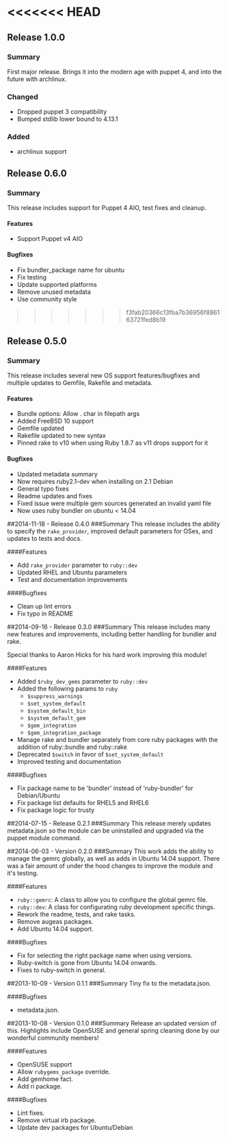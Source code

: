 <<<<<<< HEAD
=======
## Release 1.0.0
### Summary
First major release. Brings it into the modern age with puppet 4, and into the future with archlinux.

### Changed
- Dropped puppet 3 compatibility
- Bumped stdlib lower bound to 4.13.1

### Added
- archlinux support

## Release 0.6.0
### Summary
This release includes support for Puppet 4 AIO, test fixes and cleanup.

#### Features
- Support Puppet v4 AIO

#### Bugfixes
- Fix bundler_package name for ubuntu
- Fix testing
- Update supported platforms
- Remove unused metadata
- Use community style

>>>>>>> f3fab20366c13fba7b36956f886163721fed8b19
## Release 0.5.0
### Summary
This release includes several new OS support features/bugfixes and multiple updates to Gemfile, Rakefile and metadata.

#### Features
- Bundle options: Allow . char in filepath args
- Added FreeBSD 10 support
- Gemfile updated
- Rakefile updated to new syntax
- Pinned rake to v10 when using Ruby 1.8.7 as v11 drops support for it

#### Bugfixes
- Updated metadata summary
- Now requires ruby2.1-dev when installing on 2.1 Debian
- General typo fixes
- Readme updates and fixes
- Fixed issue were multiple gem sources generated an invalid yaml file
- Now uses ruby bundler on ubuntu < 14.04

##2014-11-18 - Release 0.4.0
###Summary
This release includes the ability to specify the `rake_provider`, improved default parameters for OSes, and updates to tests and docs.

####Features
- Add `rake_provider` parameter to `ruby::dev`
- Updated RHEL and Ubuntu parameters
- Test and documentation improvements

####Bugfixes
- Clean up lint errors
- Fix typo in README

##2014-09-16 - Release 0.3.0
###Summary
This release includes many new features and improvements, including better
handling for bundler and rake.

Special thanks to Aaron Hicks for his hard work improving this module!

####Features
- Added `$ruby_dev_gems` parameter to `ruby::dev`
- Added the following params to `ruby`
  - `$suppress_warnings`
  - `$set_system_default`
  - `$system_default_bin`
  - `$system_default_gem`
  - `$gem_integration`
  - `$gem_integration_package`
- Manage rake and bundler separately from core ruby packages with the addition
of ruby::bundle and ruby::rake
- Deprecated `$switch` in favor of `$set_system_default`
- Improved testing and documentation

####Bugfixes
- Fix package name to be 'bundler' instead of 'ruby-bundler' for Debian/Ubuntu
- Fix package list defaults for RHEL5 and RHEL6
- Fix package logic for trusty

##2014-07-15 - Release 0.2.1
###Summary
This release merely updates metadata.json so the module can be uninstalled and
upgraded via the puppet module command.

##2014-06-03 - Version 0.2.0
###Summary
This work adds the ability to manage the gemrc globally, as well as adds in
Ubuntu 14.04 support.  There was a fair amount of under the hood changes to
improve the module and it's testing.

####Features
- `ruby::gemrc`: A class to allow you to configure the global gemrc file.
- `ruby::dev`: A class for configurating ruby development specific things. 
- Rework the readme, tests, and rake tasks.
- Remove augeas packages.
- Add Ubuntu 14.04 support.

####Bugfixes
- Fix for selecting the right package name when using versions.
- Ruby-switch is gone from Ubuntu 14.04 onwards.
- Fixes to ruby-switch in general.

##2013-10-09 - Version 0.1.1
###Summary
Tiny fix to the metadata.json.

####Bugfixes
- metadata.json.

##2013-10-08 - Version 0.1.0
###Summary
Release an updated version of this. Highlights include OpenSUSE and general
spring cleaning done by our wonderful community members!

####Features
- OpenSUSE support
- Allow `rubygems_package` override.
- Add gemhome fact.
- Add ri package.

####Bugfixes
- Lint fixes.
- Remove virtual irb package.
- Update dev packages for Ubuntu/Debian

